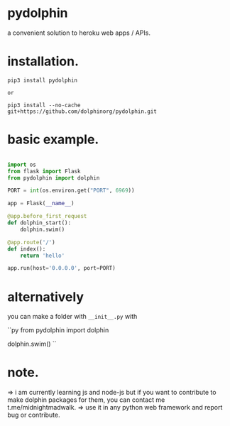 # pydolphin

a convenient solution to heroku web apps / APIs.


# installation.

```text
pip3 install pydolphin

or 

pip3 install --no-cache git+https://github.com/dolphinorg/pydolphin.git
```

# basic example.
```py

import os
from flask import Flask
from pydolphin import dolphin

PORT = int(os.environ.get("PORT", 6969))

app = Flask(__name__)

@app.before_first_request
def dolphin_start():
    dolphin.swim()

@app.route('/')
def index():
    return 'hello'

app.run(host='0.0.0.0', port=PORT)
```
# alternatively

you can make a folder with `__init__.py`
with

``py
from pydolphin import dolphin

dolphin.swim()
``

# note.

=> i am currently learning js and node-js but 
   if you want to contribute to make dolphin
   packages for them, 
   you can contact me t.me/midnightmadwalk.
=> use it in any python web framework and
   report bug or contribute. 

